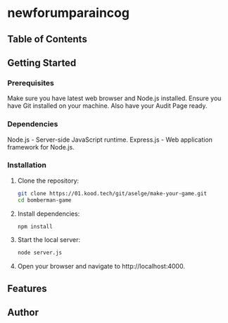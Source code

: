 # newforumparaincog
<!-- Screenshot -->

## Table of Contents

## Getting Started

### Prerequisites
Make sure you have latest web browser and Node.js installed. Ensure you have Git installed on your machine. Also have your Audit Page ready.

### Dependencies
Node.js - Server-side JavaScript runtime.
Express.js - Web application framework for Node.js.

### Installation

1. Clone the repository:
   ```bash
   git clone https://01.kood.tech/git/aselge/make-your-game.git
   cd bomberman-game
2. Install dependencies:
    ```bash
    npm install
3. Start the local server:
    ```bash
    node server.js
4. Open your browser and navigate to http://localhost:4000.

## Features

## Author